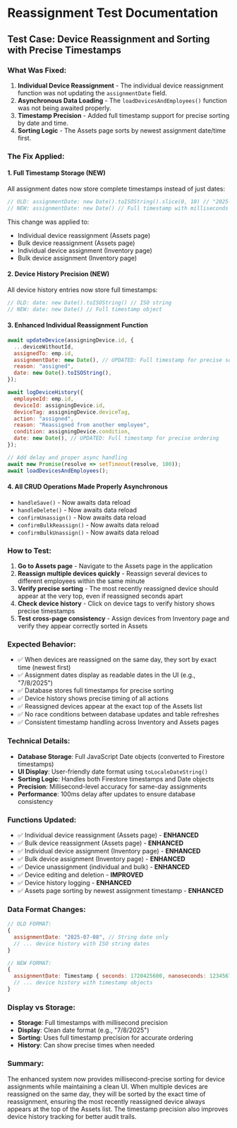 # Reassignment Test Documentation

## Test Case: Device Reassignment and Sorting with Precise Timestamps

### What Was Fixed:
1. **Individual Device Reassignment** - The individual device reassignment function was not updating the `assignmentDate` field.
2. **Asynchronous Data Loading** - The `loadDevicesAndEmployees()` function was not being awaited properly.
3. **Timestamp Precision** - Added full timestamp support for precise sorting by date and time.
4. **Sorting Logic** - The Assets page sorts by newest assignment date/time first.

### The Fix Applied:

#### 1. Full Timestamp Storage (NEW)
All assignment dates now store complete timestamps instead of just dates:
```javascript
// OLD: assignmentDate: new Date().toISOString().slice(0, 10) // "2025-07-08"
// NEW: assignmentDate: new Date() // Full timestamp with milliseconds
```

This change was applied to:
- Individual device reassignment (Assets page)
- Bulk device reassignment (Assets page)
- Individual device assignment (Inventory page)
- Bulk device assignment (Inventory page)

#### 2. Device History Precision (NEW)
All device history entries now store full timestamps:
```javascript
// OLD: date: new Date().toISOString() // ISO string
// NEW: date: new Date() // Full timestamp object
```

#### 3. Enhanced Individual Reassignment Function
```javascript
await updateDevice(assigningDevice.id, {
  ...deviceWithoutId,
  assignedTo: emp.id,
  assignmentDate: new Date(), // UPDATED: Full timestamp for precise sorting
  reason: "assigned",
  date: new Date().toISOString(),
});

await logDeviceHistory({
  employeeId: emp.id,
  deviceId: assigningDevice.id,
  deviceTag: assigningDevice.deviceTag,
  action: "assigned",
  reason: "Reassigned from another employee",
  condition: assigningDevice.condition,
  date: new Date(), // UPDATED: Full timestamp for precise ordering
});

// Add delay and proper async handling
await new Promise(resolve => setTimeout(resolve, 100));
await loadDevicesAndEmployees();
```

#### 4. All CRUD Operations Made Properly Asynchronous
- `handleSave()` - Now awaits data reload
- `handleDelete()` - Now awaits data reload
- `confirmUnassign()` - Now awaits data reload
- `confirmBulkReassign()` - Now awaits data reload
- `confirmBulkUnassign()` - Now awaits data reload

### How to Test:
1. **Go to Assets page** - Navigate to the Assets page in the application
2. **Reassign multiple devices quickly** - Reassign several devices to different employees within the same minute
3. **Verify precise sorting** - The most recently reassigned device should appear at the very top, even if reassigned seconds apart
4. **Check device history** - Click on device tags to verify history shows precise timestamps
5. **Test cross-page consistency** - Assign devices from Inventory page and verify they appear correctly sorted in Assets

### Expected Behavior:
- ✅ When devices are reassigned on the same day, they sort by exact time (newest first)
- ✅ Assignment dates display as readable dates in the UI (e.g., "7/8/2025")
- ✅ Database stores full timestamps for precise sorting
- ✅ Device history shows precise timing of all actions
- ✅ Reassigned devices appear at the exact top of the Assets list
- ✅ No race conditions between database updates and table refreshes
- ✅ Consistent timestamp handling across Inventory and Assets pages

### Technical Details:
- **Database Storage**: Full JavaScript Date objects (converted to Firestore timestamps)
- **UI Display**: User-friendly date format using `toLocaleDateString()`
- **Sorting Logic**: Handles both Firestore timestamps and Date objects
- **Precision**: Millisecond-level accuracy for same-day assignments
- **Performance**: 100ms delay after updates to ensure database consistency

### Functions Updated:
- ✅ Individual device reassignment (Assets page) - **ENHANCED**
- ✅ Bulk device reassignment (Assets page) - **ENHANCED**
- ✅ Individual device assignment (Inventory page) - **ENHANCED**
- ✅ Bulk device assignment (Inventory page) - **ENHANCED**
- ✅ Device unassignment (individual and bulk) - **ENHANCED**
- ✅ Device editing and deletion - **IMPROVED**
- ✅ Device history logging - **ENHANCED**
- ✅ Assets page sorting by newest assignment timestamp - **ENHANCED**

### Data Format Changes:
```javascript
// OLD FORMAT:
{
  assignmentDate: "2025-07-08", // String date only
  // ... device history with ISO string dates
}

// NEW FORMAT:
{
  assignmentDate: Timestamp { seconds: 1720425600, nanoseconds: 123456789 }, // Full Firestore timestamp
  // ... device history with timestamp objects
}
```

### Display vs Storage:
- **Storage**: Full timestamps with millisecond precision
- **Display**: Clean date format (e.g., "7/8/2025") 
- **Sorting**: Uses full timestamp precision for accurate ordering
- **History**: Can show precise times when needed

### Summary:
The enhanced system now provides millisecond-precise sorting for device assignments while maintaining a clean UI. When multiple devices are reassigned on the same day, they will be sorted by the exact time of reassignment, ensuring the most recently reassigned device always appears at the top of the Assets list. The timestamp precision also improves device history tracking for better audit trails.
